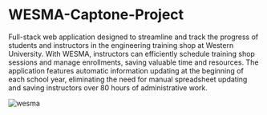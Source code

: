 # WESMA-Captone-Project
 Full-stack web application designed to streamline and track the progress of students and instructors in the engineering training shop at Western University. With WESMA, instructors can efficiently schedule training shop sessions and manage enrollments, saving valuable time and resources. The application features automatic information updating at the beginning of each school year, eliminating the need for manual spreadsheet updating and saving instructors over 80 hours of administrative work.


![wesma](https://github.com/ArnobDas57/WESMA-Capstone-Project/assets/55168385/69e9543c-ab4d-4a10-81f7-830d6eac9494)
